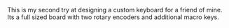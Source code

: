 This is my second try at designing a custom keyboard for a friend of mine. Its a full sized board with two rotary encoders and additional macro keys.
